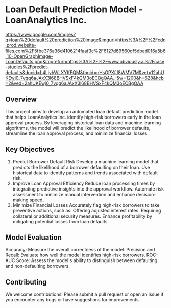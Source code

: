 # Loan Default Prediction Model - LoanAnalytics Inc.

https://www.google.com/imgres?q=loan%20default%20prediction%20image&imgurl=https%3A%2F%2Fcdn.prod.website-files.com%2F5fbe376a36d4106214faaf3c%2F6127d69560df5dbad016a5b6_10-OpenGraphImage-LoanDefaults.png&imgrefurl=https%3A%2F%2Fwww.obviously.ai%2Fcase-studies%2Fpredict-defaults&docid=L4LjyhWLXYKFQM&tbnid=nHsOPXfJ8WMV7M&vet=12ahUKEwj0_7vqq6aJAxX3l68BHVSxF4kQM3oECBgQAA..i&w=1200&h=628&hcb=2&ved=2ahUKEwj0_7vqq6aJAxX3l68BHVSxF4kQM3oECBgQAA

## Overview
This project aims to develop an automated loan default prediction model that helps LoanAnalytics Inc. identify high-risk borrowers early in the loan approval process. By leveraging historical loan data and machine learning algorithms, the model will predict the likelihood of borrower defaults, streamline the loan approval process, and minimize financial losses.

## Key Objectives
1. Predict Borrower Default Risk
Develop a machine learning model that predicts the likelihood of a borrower defaulting on their loan.
Use historical data to identify patterns and trends associated with default risk.
2. Improve Loan Approval Efficiency
Reduce loan processing times by integrating predictive insights into the approval workflow.
Automate risk assessment to minimize manual intervention and enhance decision-making speed.
3. Minimize Financial Losses
Accurately flag high-risk borrowers to take preventive actions, such as:
Offering adjusted interest rates.
Requiring collateral or additional security measures.
Enhance profitability by mitigating potential losses from loan defaults.

## Model Evaluation
Accuracy: Measure the overall correctness of the model.
Precision and Recall: Evaluate how well the model identifies high-risk borrowers.
ROC-AUC Score: Assess the model's ability to distinguish between defaulting and non-defaulting borrowers.

## Contributing
We welcome contributions! Please submit a pull request or open an issue if you encounter any bugs or have suggestions for improvements.
